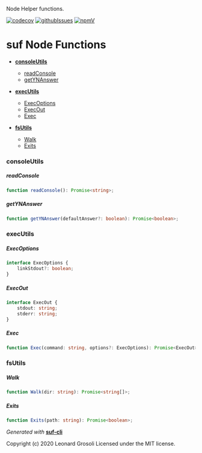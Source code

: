 Node Helper functions.

<span id="BADGE_GENERATION_MARKER_0"></span>
[![codecov](https://codecov.io/gh/TheRealSyler/suf-node/branch/master/graph/badge.svg)](https://codecov.io/gh/TheRealSyler/suf-node) [![githubIssues](https://img.shields.io/github/issues/TheRealSyler/suf-node)](https://github.com/TheRealSyler/suf-node) [![npmV](https://img.shields.io/npm/v/suf-node)](https://www.npmjs.com/package/suf-node)
<span id="BADGE_GENERATION_MARKER_1"></span>

<span id="DOC_GENERATION_MARKER_0"></span>

# suf Node Functions

- **[consoleUtils](#consoleutils)**

  - [readConsole](#readconsole)
  - [getYNAnswer](#getynanswer)

- **[execUtils](#executils)**

  - [ExecOptions](#execoptions)
  - [ExecOut](#execout)
  - [Exec](#exec)

- **[fsUtils](#fsutils)**

  - [Walk](#walk)
  - [Exits](#exits)

### consoleUtils

##### readConsole

```ts
function readConsole(): Promise<string>;
```

##### getYNAnswer

```ts
function getYNAnswer(defaultAnswer?: boolean): Promise<boolean>;
```

### execUtils

##### ExecOptions

```ts
interface ExecOptions {
    linkStdout?: boolean;
}
```

##### ExecOut

```ts
interface ExecOut {
    stdout: string;
    stderr: string;
}
```

##### Exec

```ts
function Exec(command: string, options?: ExecOptions): Promise<ExecOut>;
```

### fsUtils

##### Walk

```ts
function Walk(dir: string): Promise<string[]>;
```

##### Exits

```ts
function Exits(path: string): Promise<boolean>;
```

_Generated with_ **[suf-cli](https://www.npmjs.com/package/suf-cli)**
<span id="DOC_GENERATION_MARKER_1"></span>

<span id="LICENSE_GENERATION_MARKER_0"></span>
Copyright (c) 2020 Leonard Grosoli Licensed under the MIT license.
<span id="LICENSE_GENERATION_MARKER_1"></span>
